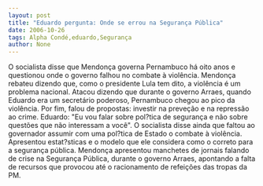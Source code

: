 ```yaml
---
layout: post
title: "Eduardo pergunta: Onde se errou na Segurança Pública"
date: 2006-10-26
tags: Alpha Condé,eduardo,Segurança
author: None
---
```


O socialista disse que Mendonça governa Pernambuco há oito anos e questionou onde o governo falhou no combate à violência.
Mendonça rebateu dizendo que, como o presidente Lula tem dito, a violência é um problema nacional. Atacou dizendo que durante o governo Arraes, quando Eduardo era um secretário poderoso, Pernambuco chegou ao pico da violência. Por fim, falou de propostas: investir na preveção e na repressão ao crime.
Eduardo: \"Eu vou falar sobre pol?tica de segurança e não sobre questões que não interessam a você\". O socialista disse ainda que faltou ao governador assumir com uma pol?tica de Estado o combate à violência. Apresentou
 estat?sticas e o modelo que ele considera como o correto para a segurança pública.
Mendonça apresentou manchetes de jornais falando de crise na Segurança Pública, durante o governo Arraes, apontando a falta de recursos que provocou até o racionamento de refeições das tropas da PM. 